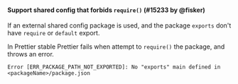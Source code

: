 #### Support shared config that forbids `require()` (#15233 by @fisker)

If an external shared config package is used, and the package `exports` don't have `require` or `default` export.

In Prettier stable Prettier fails when attempt to `require()` the package, and throws an error.

```text
Error [ERR_PACKAGE_PATH_NOT_EXPORTED]: No "exports" main defined in <packageName>/package.json
```
